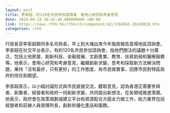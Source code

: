 ```yaml
---
layout: post
title: 李家超：約120名市民參加諮詢會　會用心研究和考慮意見
date: 2024-08-18 18:42:48.000000000 +08:00
link: https://news.rthk.hk/rthk/ch/component/k2/1766663-20240818.htm
categories: rthk
---
```


行政長官李家超聯同多名司局長，早上到大埔出席今年施政報告首場地區諮詢會。李家超在社交平台表示，有約120名市民參加諮詢會，指他們關注的議題十分廣泛，包括土地房屋、創新科技、金融發展、文創產業、教育、扶貧助弱和醫療服務等。他表示，會用心研究和考慮意見，繼續創新求變，思考和採取新方法解決問題，秉持「沒有最好，只有更好」的工作態度，為市民做實事，回應市民對特區政府的信任和期望。

李家超表示，以小組討論形式與市民直接交流，聽取意見，認為香港正需要參與者、創業者、經營者和政府一同創新求變，共同提出新想法，在各領域推進落實。他表示，政府會在政策規劃或建立平台和資源配合方面全力做工作，助力業界包括經營者和前線人員發揮所長，創新和優化產品和服務。
